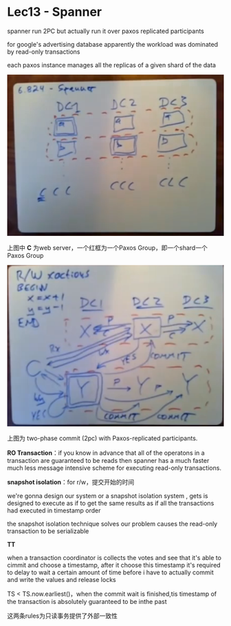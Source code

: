 # Lec13 - Spanner

spanner run 2PC but actually run it over paxos replicated participants 

for google's advertising database apparently the workload was dominated by read-only transactions 

each paxos instance manages all the replicas of a given shard of the data

![](./img/1.png)

上图中 **C** 为web server，一个红框为一个Paxos Group，即一个shard一个Paxos Group

![](./img/2.png)

上图为 two-phase commit (2pc) with Paxos-replicated participants.

**RO Transaction**：if you know in advance that all of  the operatons in a transaction are guaranteed to be reads then spanner has a much faster much less message intensive scheme for executing read-only transactions.

**snapshot isolation**：for r/w，提交开始的时间

we're gonna design our system or a snapshot isolation system , gets is designed to execute as if to get the  same results as if all the transactions had executed in timestamp order 

the snapshot isolation technique solves our problem causes the read-only transaction to be serializable 

**TT**

when a transaction coordinator is collects the votes and see that it's able to cimmit and choose a timestamp, after it choose this timestamp it's required to delay to wait a certain amount of time before  i have to actually commit and write the values and release locks 

TS < TS.now.earliest()，when the commit wait is finished,tis timestamp of the transaction is absolutely guaranteed to be inthe past

这两条rules为只读事务提供了外部一致性

